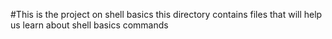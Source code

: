 #This is the project on shell basics
this directory contains files that will help us learn about shell basics commands
